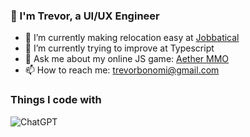 ### 👋 I'm Trevor, a UI/UX Engineer

- 💼 I’m currently making relocation easy at [Jobbatical](https://jobbatical.com)
- 🌱 I’m currently trying to improve at Typescript
- 💬 Ask me about my online JS game: [Aether MMO](https://aether.up.railway.app)
- 📫 How to reach me: trevorbonomi@gmail.com

### Things I code with 
![ChatGPT](https://img.shields.io/badge/chatGPT-74aa9c?style=for-the-badge&logo=openai&logoColor=white)
